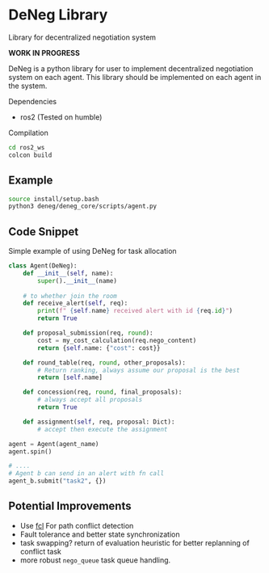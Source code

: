 # DeNeg Library

Library for decentralized negotiation system

**WORK IN PROGRESS**

DeNeg is a python library for user to implement decentralized negotiation system on each agent. This library should be implemented on each agent in the system.

Dependencies
 - ros2 (Tested on humble)

Compilation
```bash
cd ros2_ws
colcon build
```

## Example

```bash
source install/setup.bash
python3 deneg/deneg_core/scripts/agent.py
```

## Code Snippet

Simple example of using DeNeg for task allocation 

```py
class Agent(DeNeg):
    def __init__(self, name):
        super().__init__(name)
    
    # to whether join the room
    def receive_alert(self, req):
        print(f" {self.name} received alert with id {req.id}")
        return True

    def proposal_submission(req, round):
        cost = my_cost_calculation(req.nego_content)
        return {self.name: {"cost": cost}}

    def round_table(req, round, other_proposals):
        # Return ranking, always assume our proposal is the best
        return [self.name]

    def concession(req, round, final_proposals):
        # always accept all proposals
        return True

    def assignment(self, req, proposal: Dict):
        # accept then execute the assignment

agent = Agent(agent_name)
agent.spin()

# ....
# Agent b can send in an alert with fn call
agent_b.submit("task2", {})
```

## Potential Improvements

 - Use [fcl](https://github.com/BerkeleyAutomation/python-fcl/) For path conflict detection
 - Fault tolerance and better state synchronization
 - task swapping? return of evaluation heuristic for better replanning of conflict task
 - more robust `nego_queue` task queue handling.
